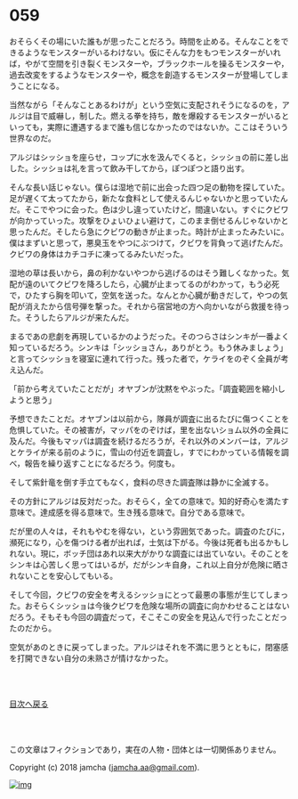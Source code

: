 # 059

おそらくその場にいた誰もが思ったことだろう。時間を止める。そんなことをできるようなモンスターがいるわけない。仮にそんな力をもつモンスターがいれば，やがて空間を引き裂くモンスターや，ブラックホールを操るモンスターや，過去改変をするようなモンスターや，概念を創造するモンスターが登場してしまうことになる。  

当然ながら「そんなことあるわけが」という空気に支配されそうになるのを，アルジは目で威嚇し，制した。燃える拳を持ち，敵を爆殺するモンスターがいるといっても，実際に遭遇するまで誰も信じなかったのではないか。ここはそういう世界なのだ。  

アルジはシッショを座らせ，コップに水を汲んでくると，シッショの前に差し出した。シッショは礼を言って飲み干してから，ぽつぽつと語り出す。  

そんな長い話じゃない。僕らは湿地で前に出会った四つ足の動物を探していた。足が遅くて太ってたから，新たな食料として使えるんじゃないかと思っていたんだ。そこでやつに会った。色は少し違っていたけど，間違いない。すぐにクビワが向かっていった。攻撃をひょいひょい避けて，このまま倒せるんじゃないかと思ったんだ。そしたら急にクビワの動きが止まった。時計が止まったみたいに。僕はまずいと思って，悪臭玉をやつにぶつけて，クビワを背負って逃げたんだ。クビワの身体はカチコチに凍ってるみたいだった。  

湿地の草は長いから，鼻の利かないやつから逃げるのはそう難しくなかった。気配が遠のいてクビワを降ろしたら，心臓が止まってるのがわかって，もう必死で，ひたすら胸を叩いて，空気を送った。なんとか心臓が動きだして，やつの気配が消えたから信号弾を撃った。それから宿営地の方へ向かいながら救援を待った。そうしたらアルジが来たんだ。  

まるであの悲劇を再現しているかのようだった。そのつらさはシンキが一番よく知っているだろう。シンキは「シッショさん，ありがとう。もう休みましょう」と言ってシッショを寝室に連れて行った。残った者で，ケライをのぞく全員が考え込んだ。  

「前から考えていたことだが」オヤブンが沈黙をやぶった。「調査範囲を縮小しようと思う」  

予想できたことだ。オヤブンは以前から，隊員が調査に出るたびに傷つくことを危惧していた。その被害が，マッパをのぞけば，里を出ないショム以外の全員に及んだ。今後もマッパは調査を続けるだろうが，それ以外のメンバーは，アルジとケライが来る前のように，雪山の付近を調査し，すでにわかっている情報を調べ，報告を繰り返すことになるだろう。何度も。  

そして紫針竜を倒す手立てもなく，食料の尽きた調査隊は静かに全滅する。  

その方針にアルジは反対だった。おそらく，全ての意味で。知的好奇心を満たす意味で。達成感を得る意味で。生き残る意味で。自分である意味で。  

だが里の人々は，それもやむを得ない，という雰囲気であった。調査のたびに，瀕死になり，心を傷つける者が出れば，士気は下がる。今後は死者も出るかもしれない。現に，ボッチ団はあれ以来大がかりな調査には出ていない。そのことをシンキは心苦しく思ってはいるが，だがシンキ自身，これ以上自分が危険に晒されないことを安心してもいる。  

そして今回，クビワの安全を考えるシッショにとって最悪の事態が生じてしまった。おそらくシッショは今後クビワを危険な場所の調査に向かわせることはないだろう。そもそも今回の調査だって，そこそこの安全を見込んで行ったことだったのだから。  

空気があのときに戻ってしまった。アルジはそれを不満に思うとともに，閉塞感を打開できない自分の未熟さが情けなかった。  

<br>  
<br>  

[目次へ戻る](https://github.com/jamcha-aa/OblivionReports/blob/master/README.md)  

<br>  
<br>  

この文章はフィクションであり，実在の人物・団体とは一切関係ありません。  

Copyright (c) 2018 jamcha (jamcha.aa@gmail.com).  

[![img](http://i.creativecommons.org/l/by-nc-sa/4.0/88x31.png)](http://creativecommons.org/licenses/by-nc-sa/4.0/deed)